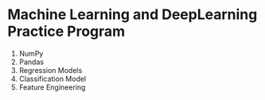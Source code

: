 # Machine Learning and DeepLearning Practice Program 
1. NumPy
2. Pandas
3. Regression Models
4. Classification Model
5. Feature Engineering
